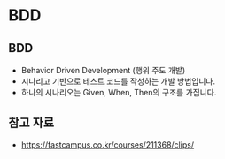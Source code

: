 # BDD

## BDD

- Behavior Driven Development (행위 주도 개발)
- 시나리고 기반으로 테스트 코드를 작성하는 개발 방법입니다.
- 하나의 시나리오는 Given, When, Then의 구조를 가집니다.

## 참고 자료

- https://fastcampus.co.kr/courses/211368/clips/